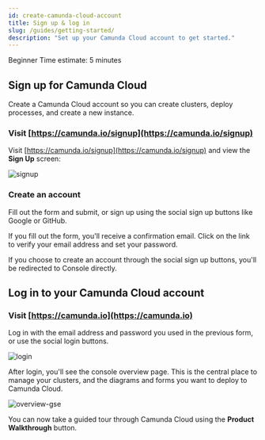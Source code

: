 ```yaml
---
id: create-camunda-cloud-account
title: Sign up & log in
slug: /guides/getting-started/
description: "Set up your Camunda Cloud account to get started."
---
```

<span class="badge badge--primary">Beginner</span>
<span class="badge badge--primary">Time estimate: 5 minutes</span>

## Sign up for Camunda Cloud

Create a Camunda Cloud account so you can create clusters, deploy processes, and create a new instance.

### Visit [https://camunda.io/signup](https://camunda.io/signup)

Visit [https://camunda.io/signup](https://camunda.io/signup) and view the **Sign Up** screen:

![signup](./img/signup.png)

### Create an account

Fill out the form and submit, or sign up using the social sign up buttons like Google or GitHub.

If you fill out the form, you'll receive a confirmation email. Click on the link to verify your email address and set your password.

If you choose to create an account through the social sign up buttons, you'll be redirected to Console directly.

## Log in to your Camunda Cloud account

### Visit [https://camunda.io](https://camunda.io)

Log in with the email address and password you used in the previous form, or use the social login buttons.

![login](./img/login.png)

After login, you'll see the console overview page. This is the central place to manage your clusters, and the diagrams and forms you want to deploy to Camunda Cloud.

![overview-gse](./img/home.png)

You can now take a guided tour through Camunda Cloud using the **Product Walkthrough** button.
